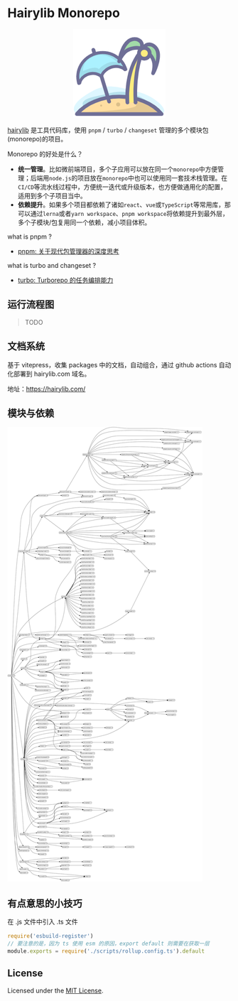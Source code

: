 # Hairylib Monorepo

<div align=center> <img src="packages/docs__public/logo.png" > </div>

[hairylib](https://hairylib.com/) 是工具代码库，使用 `pnpm` / `turbo` / `changeset` 管理的多个模块包(monorepo)的项目。

Monorepo 的好处是什么？

- **统一管理**。比如微前端项目，多个子应用可以放在同一个`monorepo`中方便管理；后端用`node.js`的项目放在`monorepo`中也可以使用同一套技术栈管理。在`CI/CD`等流水线过程中，方便统一迭代或升级版本，也方便做通用化的配置，适用到多个子项目当中。
- **依赖提升**。如果多个项目都依赖了诸如`react`、`vue`或`TypeScript`等常用库，那可以通过`lerna`或者`yarn workspace`、`pnpm workspace`将依赖提升到最外层，多个子模块/包复用同一个依赖，减小项目体积。

what is pnpm ?

- [pnpm: 关于现代包管理器的深度思考](https://juejin.cn/post/6932046455733485575)

what is turbo and changeset ?

- [turbo: Turborepo 的任务编排能力](https://zhuanlan.zhihu.com/p/468382756)


## 运行流程图

> TODO

## 文档系统

基于 vitepress，收集 packages 中的文档，自动组合，通过 github actions 自动化部署到 hairylib.com 域名。

地址：https://hairylib.com/


## 模块与依赖

![dependencies](meta/dependencies.svg)


## 有点意思的小技巧

在 .js 文件中引入 .ts 文件

~~~js
require('esbuild-register')
// 要注意的是，因为 ts 使用 esm 的原因，export default 则需要在获取一层
module.exports = require('./scripts/rollup.config.ts').default
~~~


## License

Licensed under the [MIT License](https://opensource.org/licenses/MIT).
